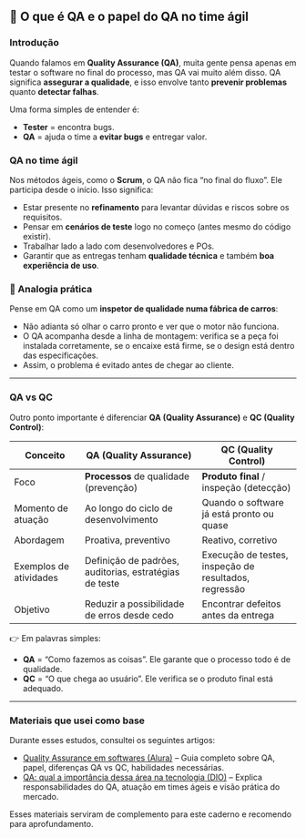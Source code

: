 ## 📖 O que é QA e o papel do QA no time ágil

### Introdução
Quando falamos em **Quality Assurance (QA)**, muita gente pensa apenas em testar o software no final do processo, mas QA vai muito além disso.
QA significa **assegurar a qualidade**, e isso envolve tanto **prevenir problemas** quanto **detectar falhas**.

Uma forma simples de entender é:
* **Tester** = encontra bugs.
* **QA** = ajuda o time a **evitar bugs** e entregar valor.

### QA no time ágil
Nos métodos ágeis, como o **Scrum**, o QA não fica “no final do fluxo”. Ele participa desde o início.
Isso significa:
* Estar presente no **refinamento** para levantar dúvidas e riscos sobre os requisitos.
* Pensar em **cenários de teste** logo no começo (antes mesmo do código existir).
* Trabalhar lado a lado com desenvolvedores e POs.
* Garantir que as entregas tenham **qualidade técnica** e também **boa experiência de uso**.

### 🔎 Analogia prática
Pense em QA como um **inspetor de qualidade numa fábrica de carros**:
* Não adianta só olhar o carro pronto e ver que o motor não funciona.
* O QA acompanha desde a linha de montagem: verifica se a peça foi instalada corretamente, se o encaixe está firme, se o design está dentro das especificações.
* Assim, o problema é evitado antes de chegar ao cliente.

---

### QA vs QC
Outro ponto importante é diferenciar **QA (Quality Assurance)** e **QC (Quality Control)**:

| Conceito               | QA (Quality Assurance)                                 | QC (Quality Control)                                  |
| ---------------------- | ------------------------------------------------------ | ----------------------------------------------------- |
| Foco                   | **Processos** de qualidade (prevenção)                 | **Produto final** / inspeção (detecção)               |
| Momento de atuação     | Ao longo do ciclo de desenvolvimento                   | Quando o software já está pronto ou quase             |
| Abordagem              | Proativa, preventivo                                   | Reativo, corretivo                                    |
| Exemplos de atividades | Definição de padrões, auditorias, estratégias de teste | Execução de testes, inspeção de resultados, regressão |
| Objetivo               | Reduzir a possibilidade de erros desde cedo            | Encontrar defeitos antes da entrega                   |

👉 Em palavras simples:
* **QA** = “Como fazemos as coisas”. Ele garante que o processo todo é de qualidade.
* **QC** = “O que chega ao usuário”. Ele verifica se o produto final está adequado.

---

### Materiais que usei como base
Durante esses estudos, consultei os seguintes artigos:

* [Quality Assurance em softwares (Alura)](https://www.alura.com.br/artigos/quality-assurance?srsltid=AfmBOooEUlZWlnRHjLZ5D7W07aFdXTxC67FsaATuj0wZ3_gHgCW6kX1-) – Guia completo sobre QA, papel, diferenças QA vs QC, habilidades necessárias.
* [QA: qual a importância dessa área na tecnologia (DIO)](https://www.dio.me/articles/qa-quality-assurance-qual-a-importante-dessa-area-na-tecnologia) – Explica responsabilidades do QA, atuação em times ágeis e visão prática do mercado.

Esses materiais serviram de complemento para este caderno e recomendo para aprofundamento.
